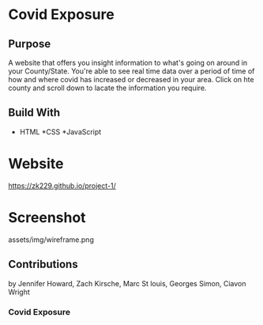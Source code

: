 # Covid Exposure


## Purpose
A website that offers you insight information to what's going on around in your County/State.
You're able to see real time data over a period of time of how and where covid has increased or decreased in your area.
Click on hte county and scroll down to lacate the information you require.

## Build With 
* HTML
*CSS
*JavaScript

# Website 
https://zk229.github.io/project-1/


# Screenshot 
assets/img/wireframe.png


## Contributions 
by Jennifer Howard, Zach Kirsche, Marc St louis, Georges Simon, Ciavon Wright

### Covid Exposure  
